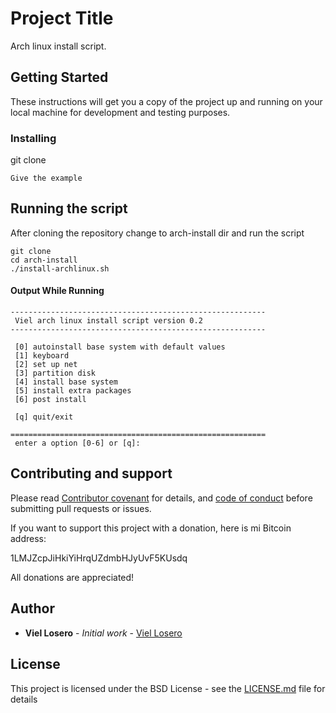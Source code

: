 # Project Title

Arch linux install script.

## Getting Started

These instructions will get you a copy of the project up and running on your local machine for development and testing purposes.

### Installing

git clone 

```
Give the example
```
## Running the script

After cloning the repository change to arch-install dir and run the script 

```shell
git clone 
cd arch-install
./install-archlinux.sh
```

#### Output While Running

```shell
---------------------------------------------------------
 Viel arch linux install script version 0.2
---------------------------------------------------------
 
 [0] autoinstall base system with default values
 [1] keyboard
 [2] set up net
 [3] partition disk
 [4] install base system
 [5] install extra packages
 [6] post install
 
 [q] quit/exit
 
=========================================================
 enter a option [0-6] or [q]: 
```

## Contributing and support

Please read [Contributor covenant](https://www.contributor-covenant.org/) for details, and  [code of conduct](https://www.contributor-covenant.org/version/2/0/code_of_conduct) before submitting pull requests or issues.

If you want to support this project with a donation, here is mi Bitcoin address:

1LMJZcpJiHkiYiHrqUZdmbHJyUvF5KUsdq

All donations are appreciated!

## Author

* **Viel Losero** - *Initial work* - [Viel Losero](https://github.com/VielLosero)

## License

This project is licensed under the BSD License - see the [LICENSE.md](LICENSE.md) file for details


